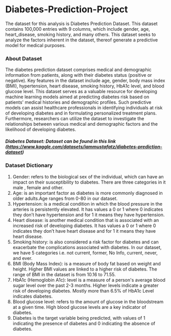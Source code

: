 # Diabetes-Prediction-Project
The dataset for this analysis is Diabetes Prediction Dataset. This dataset contains 100,000 entries with 9 columns, which include gender, age, heart_disease, smoking history, and many others. This dataset seeks to analyze the factors inherent in the dataset, thereof generate a predictive model for medical purposes.
### About Dataset
The diabetes prediction dataset comprises medical and demographic information from patients, along with their diabetes status (positive or negative). Key features in the dataset include age, gender, body mass index (BMI), hypertension, heart disease, smoking history, HbA1c level, and blood glucose level. This dataset serves as a valuable resource for developing machine learning models aimed at predicting diabetes risk based on patients' medical histories and demographic profiles. Such predictive models can assist healthcare professionals in identifying individuals at risk of developing diabetes and in formulating personalized treatment plans. Furthermore, researchers can utilize the dataset to investigate the relationships between various medical and demographic factors and the likelihood of developing diabetes.

#####  Diabetes Dataset: Dataset can be found in this link (https://www.kaggle.com/datasets/iammustafatz/diabetes-prediction-dataset)

### Dataset Dictionary
  1. Gender: refers to the biological sex of the individual, which can have an impact on their susceptibility to diabetes. There are three categories in it male , female and other.
  2. Age: is an important factor as diabetes is more commonly diagnosed in older adults.Age ranges from 0-80 in our dataset.
  3. Hypertension: is a medical condition in which the blood pressure in the arteries is persistently elevated. It has values a 0 or 1 where 0 indicates they don’t have hypertension and for 1 it means they have hypertension.
  4. Heart disease: is another medical condition that is associated with an increased risk of developing diabetes. It has values a 0 or 1 where 0 indicates they don’t have heart disease and for 1 it means they have heart disease.
  5. Smoking history: is also considered a risk factor for diabetes and can exacerbate the complications associated with diabetes. In our dataset, we have 5 categories i.e. not current, former, No Info, current, never, and ever.
  6. BMI (Body Mass Index): is a measure of body fat based on weight and height. Higher BMI values are linked to a higher risk of diabetes. The range of BMI in the dataset is from 10.16 to 71.55.
  7. HbA1c (Hemoglobin A1c): level is a measure of a person's average blood sugar level over the past 2-3 months. Higher levels indicate a greater risk of developing diabetes. Mostly more than 6.5% of HbA1c Level indicates diabetes.
  8. Blood glucose level: refers to the amount of glucose in the bloodstream at a given time. High blood glucose levels are a key indicator of diabetes.
  9. Diabetes is the target variable being predicted, with values of 1 indicating the presence of diabetes and 0 indicating the absence of diabetes.
